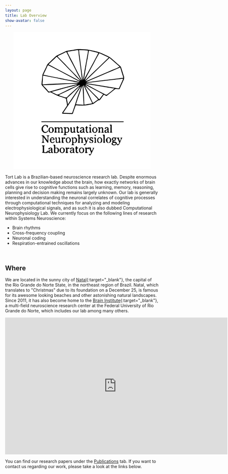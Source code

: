 ```yaml
---
layout: page
title: Lab Overview
show-avatar: false
---
```

<p align="center">
    <img width="450" height="450" src="/assets/img/tortlab_logo2.png">
</p>


Tort Lab is a Brazilian-based neuroscience research lab. Despite enormous advances in our knowledge about the brain, how exactly networks of brain cells give rise to cognitive functions such as learning, memory, reasoning, planning and decision making remains largely unknown. Our lab is generally interested in understanding the neuronal correlates of cognitive processes through computational techniques for analyzing and modeling electrophysiological signals, and as such it is also dubbed Computational Neurophysiology Lab. We currently focus on the following lines of research within Systems Neuroscience:

- Brain rhythms
- Cross-frequency coupling
- Neuronal coding
- Respiration-entrained oscillations
  
<br/>

## Where

We are located in the sunny city of [Natal](https://en.wikipedia.org/wiki/Natal,_Rio_Grande_do_Norte){:target="_blank"}, the capital of the Rio Grande do Norte State, in the northeast region of Brazil. Natal, which translates to "Christmas" due to its foundation on a December 25, is famous for its awesome looking beaches and other astonishing natural landscapes. Since 2011, it has also become home to the [Brain Institute](https://neuro.ufrn.br){:target="_blank"}, a multi-field neuroscience research center at the Federal University of Rio Grande do Norte, which includes our lab among many others.  

<p align="center">
    <iframe src="https://www.google.com/maps/embed?pb=!1m18!1m12!1m3!1d1668.8272251102849!2d-35.2060256626651!3d-5.832714034778539!2m3!1f0!2f0!3f0!3m2!1i1024!2i768!4f13.1!3m3!1m2!1s0x7b2ff853abce599%3A0xf2f01153f0de3ce1!2sInstituto%20do%20C%C3%A9rebro%20(ICe)%20-%20UFRN!5e0!3m2!1spt-BR!2sbr!4v1598400860748!5m2!1spt-BR!2sbr" width="730" height="450" frameborder="0" style="border:0;" allowfullscreen="" aria-hidden="false" tabindex="0" align="center"></iframe>
</p>
<!--
<iframe align="center" src="https://www.google.com/maps/embed?pb=!1m18!1m12!1m3!1d3969.2511920692264!2d-35.20411758470316!3d-5.820156159012501!2m3!1f0!2f0!3f0!3m2!1i1024!2i768!4f13.1!3m3!1m2!1s0x7b2ffeda59255bf%3A0xd1fbcd4dbdf8a568!2sInstituto%20do%20C%C3%A9rebro%20da%20UFRN!5e0!3m2!1spt-BR!2sbr!4v1597788792208!5m2!1spt-BR!2sbr" width="600" height="450" frameborder="0" style="border:0;" allowfullscreen="" aria-hidden="false" tabindex="0" ></iframe>

<br/>  

<img src="/assets/img/ice_campus.jpg" alt="image" style="width:100%; height:100%;margin-bottom:0.5em; margin-top: 1.25em; border-radius: 0.75em;" />

<br/>  
-->

You can find our research papers under the [Publications](https://lucaase.github.io/publications) tab. If you want to contact us regarding our work, please take a look at the links below.

